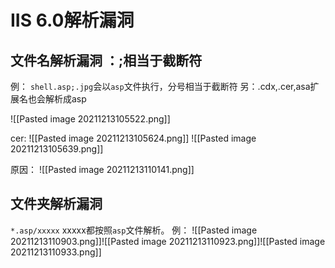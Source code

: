 # IIS 6.0解析漏洞 

## 文件名解析漏洞 ：;相当于截断符
例：
`shell.asp;.jpg`会以`asp`文件执行，分号相当于截断符
另：.cdx,.cer,asa扩展名也会解析成asp

![[Pasted image 20211213105522.png]]

cer:
![[Pasted image 20211213105624.png]]
![[Pasted image 20211213105639.png]]

原因： ![[Pasted image 20211213110141.png]]

## 文件夹解析漏洞

`*.asp/xxxxx` xxxxx都按照`asp`文件解析。
例： ![[Pasted image 20211213110903.png]]![[Pasted image 20211213110923.png]]![[Pasted image 20211213110933.png]]


